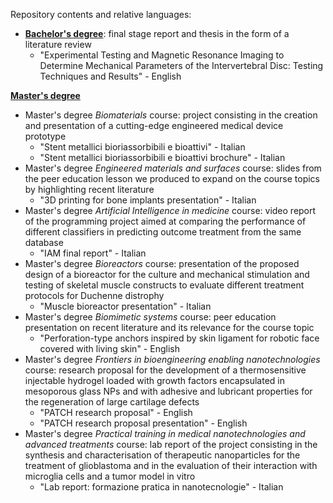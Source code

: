 Repository contents and relative languages:  

- **<a href="./Bachelor's degree/">Bachelor's degree</a>**: final stage report and thesis in the form of a literature review
  - "Experimental Testing and Magnetic Resonance Imaging to Determine Mechanical Parameters of the Intervertebral Disc: Testing Techniques and Results" - English

**<a href="./Master's degree/">Master's degree</a>**

- Master's degree *Biomaterials* course: project consisting in the creation and presentation of a cutting-edge engineered medical device prototype
  - "Stent metallici bioriassorbibili e bioattivi" - Italian
  - "Stent metallici bioriassorbibili e bioattivi brochure" - Italian
- Master's degree *Engineered materials and surfaces* course: slides from the peer education lesson we produced to expand on the course topics by highlighting recent literature
  - "3D printing for bone implants presentation" - Italian
-  Master's degree *Artificial Intelligence in medicine* course: video report of the programming project aimed at comparing the performance of different classifiers in predicting outcome treatment from the same database
    - "IAM final report" - Italian  
-  Master's degree *Bioreactors* course: presentation of the proposed design of a bioreactor for the culture and mechanical stimulation and testing of skeletal muscle constructs to evaluate different treatment protocols for Duchenne distrophy
    - "Muscle bioreactor presentation" - Italian
- Master's degree *Biomimetic systems* course: peer education presentation on recent literature and its relevance for the course topic
  -  "Perforation-type anchors inspired by skin ligament for robotic face covered with living skin" - English
- Master's degree *Frontiers in bioengineering enabling nanotechnologies* course: research proposal for the development of a thermosensitive injectable hydrogel loaded with growth factors encapsulated in mesoporous glass NPs and with adhesive and lubricant properties for the regeneration of large cartilage defects
  - "PATCH research proposal" - English
  - "PATCH research proposal presentation" - English
- Master's degree *Practical training in medical nanotechnologies and advanced treatments* course: lab report of the project consisting in the synthesis and characterisation of therapeutic nanoparticles for the treatment of glioblastoma and in the evaluation of their interaction with microglia cells and a tumor model in vitro
  - "Lab report: formazione pratica in nanotecnologie" - Italian

